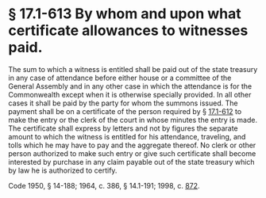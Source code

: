 # § 17.1-613 By whom and upon what certificate allowances to witnesses paid.

<p>The sum to which a witness is entitled shall be paid out of the state treasury in any case of attendance before either house or a committee of the General Assembly and in any other case in which the attendance is for the Commonwealth except when it is otherwise specially provided. In all other cases it shall be paid by the party for whom the summons issued. The payment shall be on a certificate of the person required by § <a href='http://law.lis.virginia.gov/vacode/17.1-612/'>17.1-612</a> to make the entry or the clerk of the court in whose minutes the entry is made. The certificate shall express by letters and not by figures the separate amount to which the witness is entitled for his attendance, traveling, and tolls which he may have to pay and the aggregate thereof. No clerk or other person authorized to make such entry or give such certificate shall become interested by purchase in any claim payable out of the state treasury which by law he is authorized to certify.</p><p>Code 1950, § 14-188; 1964, c. 386, § 14.1-191; 1998, c. <a href='http://lis.virginia.gov/cgi-bin/legp604.exe?981+ful+CHAP0872'>872</a>.</p>